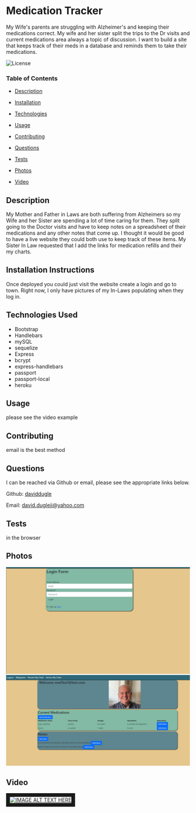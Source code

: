 
# Medication Tracker


My Wife's parents are struggling with Alzheimer's and keeping their medications correct. My wife and her sister split the trips to the Dr visits and current medications area always a topic of discussion. I want to build a site that keeps track of their meds in a database and reminds them to take their medications.








![License](https://img.shields.io/badge/license-MIT%20License-green)









### Table of Contents


* [Description](#Description)

* [Installation](#Installation)

* [Technologies](#Technologies)

* [Usage](##Usage)

* [Contributing](#Contributing)

* [Questions](#Questions)

* [Tests](#Tests)

* [Photos](#Photos)

* [Video](#Video)
















## Description

My Mother and Father in Laws are both suffering from Alzheimers so my Wife and her Sister are spending a lot of time caring for them. They split going to the Doctor visits and have to keep notes on a spreadsheet of their medications and any other notes that come up. I thought it would be good to have a live website they could both use to keep track of these items. My Sister In Law requested that I add the links for medication refills and their my charts.





## Installation Instructions

Once deployed you could just visit the website create a login and go to town. Right now, I only have pictures of my In-Laws populating when they log in.




## Technologies Used

* Bootstrap
* Handlebars
* mySQL
* sequelize
* Express
* bcrypt
* express-handlebars
* passport
* passport-local
* heroku





## Usage

please see the video example







## Contributing

email is the best method





## Questions

I can be reached via Github or email, please see the appropriate links below.

Github:
<a href='https://github.com/daviddugle' target='_blank'>daviddugle</a>

Email:
<a href='mailto:david.dugleii@yahoo.com'>david.dugleii@yahoo.com</a>





## Tests

in the browser



## Photos

![DeployedPhoto](https://github.com/daviddugle/medication-tracker/blob/main/public/assets/login%20screen.jpg?raw=true)
![DeployedPhoto](https://github.com/daviddugle/medication-tracker/blob/main/public/assets/main%20page.jpg?raw=true)






## Video

<a href="http://www.youtube.com/watch?feature=player_embedded&v=02Rq8wEl3mE
" target="_blank"><img src="http://img.youtube.com/vi/02Rq8wEl3mE/0.jpg" 
alt="IMAGE ALT TEXT HERE" width="240" height="180" border="10" /></a>




